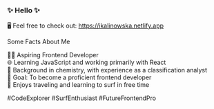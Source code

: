 ### ✨ Hello ✨  
  
🖥️ Feel free to check out: https://ikalinowska.netlify.app  
  
Some Facts About Me  
  
👩‍💻 Aspiring Frontend Developer  
🌐 Learning JavaScript and working primarily with React  
🧪 Background in chemistry, with experience as a classification analyst  
🚀 Goal: To become a proficient frontend developer  
🌊 Enjoys traveling and learning to surf in free time  
  
#CodeExplorer #SurfEnthusiast #FutureFrontendPro  
  

